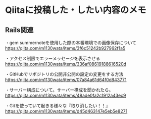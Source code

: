 # Qiitaに投稿した・したい内容のメモ

## Rails関連
・gem summernoteを使用した際の本番環境での画像保存について<br>
https://qiita.com/m1130wata/items/3f6c51242b927962f1a5

・アクセス制限でエラーメッセージを表示させる<br>
https://qiita.com/m1130wata/items/336af08619188616520d

・GitHubでリポジトリの公開非公開の設定の変更をする方法<br>
https://qiita.com/m1130wata/items/07a84a61d64f0d843771

・サーバー構成について。サーバー構成を聞かれたら。<br>
https://qiita.com/m1130wata/items/48ade0fa2c1912a43ec9

・Gitを使っていて起きる様々な『取り消したい！！』
https://qiita.com/m1130wata/items/d45d463147e5eb5e8271
